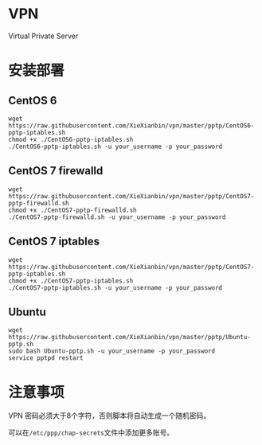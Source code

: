 # VPN
Virtual Private Server

安装部署
=========================

**CentOS 6**
------

    wget https://raw.githubusercontent.com/XieXianbin/vpn/master/pptp/CentOS6-pptp-iptables.sh
    chmod +x ./CentOS6-pptp-iptables.sh
    ./CentOS6-pptp-iptables.sh -u your_username -p your_password

**CentOS 7 firewalld**
------

    wget https://raw.githubusercontent.com/XieXianbin/vpn/master/pptp/CentOS7-pptp-firewalld.sh
    chmod +x ./CentOS7-pptp-firewalld.sh
    ./CentOS7-pptp-firewalld.sh -u your_username -p your_password

**CentOS 7 iptables**
------

    wget https://raw.githubusercontent.com/XieXianbin/vpn/master/pptp/CentOS7-pptp-iptables.sh
    chmod +x ./CentOS7-pptp-iptables.sh
    ./CentOS7-pptp-iptables.sh -u your_username -p your_password

**Ubuntu**
------

    wget https://raw.githubusercontent.com/XieXianbin/vpn/master/pptp/Ubuntu-pptp.sh
    sudo bash Ubuntu-pptp.sh -u your_username -p your_password
    service pptpd restart


注意事项
==========

VPN 密码必须大于8个字符，否则脚本将自动生成一个随机密码。

可以在`/etc/ppp/chap-secrets`文件中添加更多账号。
